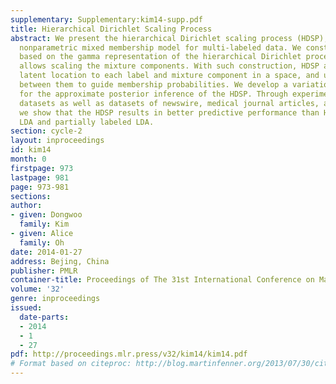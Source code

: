 ```yaml
---
supplementary: Supplementary:kim14-supp.pdf
title: Hierarchical Dirichlet Scaling Process
abstract: We present the hierarchical Dirichlet scaling process (HDSP), a Bayesian
  nonparametric mixed membership model for multi-labeled data. We construct the HDSP
  based on the gamma representation of the hierarchical Dirichlet process (HDP) which
  allows scaling the mixture components. With such construction, HDSP allocates a
  latent location to each label and mixture component in a space, and uses the distance
  between them to guide membership probabilities. We develop a variational Bayes algorithm
  for the approximate posterior inference of the HDSP. Through experiments on synthetic
  datasets as well as datasets of newswire, medical journal articles, and Wikipedia,
  we show that the HDSP results in better predictive performance than HDP, labeled
  LDA and partially labeled LDA.
section: cycle-2
layout: inproceedings
id: kim14
month: 0
firstpage: 973
lastpage: 981
page: 973-981
sections: 
author:
- given: Dongwoo
  family: Kim
- given: Alice
  family: Oh
date: 2014-01-27
address: Bejing, China
publisher: PMLR
container-title: Proceedings of The 31st International Conference on Machine Learning
volume: '32'
genre: inproceedings
issued:
  date-parts:
  - 2014
  - 1
  - 27
pdf: http://proceedings.mlr.press/v32/kim14/kim14.pdf
# Format based on citeproc: http://blog.martinfenner.org/2013/07/30/citeproc-yaml-for-bibliographies/
---
```

